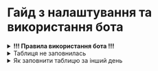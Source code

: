 <h1>Гайд з налаштування та використання бота</h1>
<details>
  <summary><strong>!!! Правила використання бота !!!</strong></summary>
  
  1. Ні в якому випадку не можна змінювати порядок таблиць в Google Sheets
  2. Не переставляти/додавати колонки в сторінках
  3. Дивись пункт 1 та 2
  
</details>
<details>
  <summary>Таблиця не заповнилась</summary>
  
  1. Відкриваємо репозиторій з нашим ботом
  2. Тикаємо зверху на Actions<br>
  <img src="https://raw.githubusercontent.com/xanet0/Arbitrage-Analitycs-Documentation/main/image/Screenshot_2.png" alt="Фото" style="width: 80%;"><br>
  3. 1. Тикаємо на <strong>Google Sheets API parser</strong>
     2. Жмемо <strong>Run workflow</strong>
     3. Записуємо дату яку нам потрібно оновити в форматі <pre>Дата.Місяць.Рік<br>Приклад: 09.04.2024</pre>
     4. Далі тиснемо на Run workflow знову
  <img src="https://raw.githubusercontent.com/xanet0/Arbitrage-Analitycs-Documentation/main/image/image_2024-08-09_15-46-09.png" alt="Фото" style="width: 80%;">
</details>
<details>
  <summary>Як заповнити таблицю за інший день</summary>
  1. 
</details>
